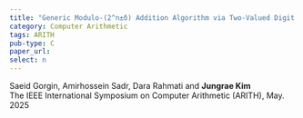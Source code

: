 ```yaml
---
title: "Generic Modulo-(2^n±δ) Addition Algorithm via Two-Valued Digit Encoding"
category: Computer Arithmetic
tags: ARITH
pub-type: C
paper_url: 
select: n
---
```


Saeid Gorgin, Amirhossein Sadr, Dara Rahmati and **Jungrae Kim** <br>
The IEEE International Symposium on Computer Arithmetic (ARITH), May. 2025

